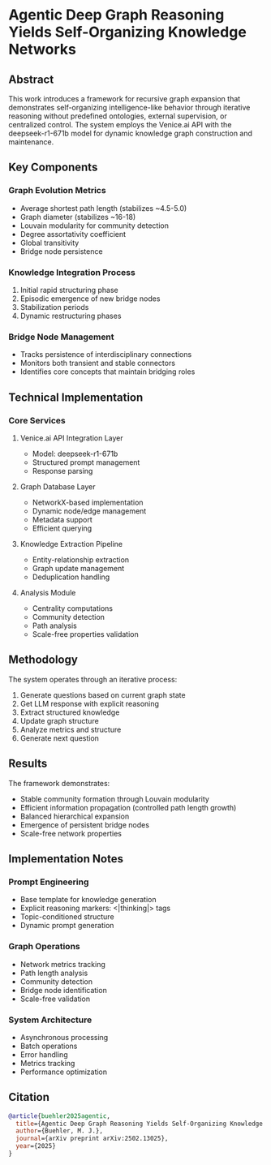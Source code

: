 # Agentic Deep Graph Reasoning Yields Self-Organizing Knowledge Networks

## Abstract

This work introduces a framework for recursive graph expansion that demonstrates self-organizing intelligence-like behavior through iterative reasoning without predefined ontologies, external supervision, or centralized control. The system employs the Venice.ai API with the deepseek-r1-671b model for dynamic knowledge graph construction and maintenance.

## Key Components

### Graph Evolution Metrics
- Average shortest path length (stabilizes ~4.5-5.0)
- Graph diameter (stabilizes ~16-18)
- Louvain modularity for community detection
- Degree assortativity coefficient
- Global transitivity
- Bridge node persistence

### Knowledge Integration Process
1. Initial rapid structuring phase
2. Episodic emergence of new bridge nodes
3. Stabilization periods
4. Dynamic restructuring phases

### Bridge Node Management
- Tracks persistence of interdisciplinary connections
- Monitors both transient and stable connectors
- Identifies core concepts that maintain bridging roles

## Technical Implementation

### Core Services
1. Venice.ai API Integration Layer
   - Model: deepseek-r1-671b
   - Structured prompt management
   - Response parsing

2. Graph Database Layer
   - NetworkX-based implementation
   - Dynamic node/edge management
   - Metadata support
   - Efficient querying

3. Knowledge Extraction Pipeline
   - Entity-relationship extraction
   - Graph update management
   - Deduplication handling

4. Analysis Module
   - Centrality computations
   - Community detection
   - Path analysis
   - Scale-free properties validation

## Methodology

The system operates through an iterative process:
1. Generate questions based on current graph state
2. Get LLM response with explicit reasoning
3. Extract structured knowledge
4. Update graph structure
5. Analyze metrics and structure
6. Generate next question

## Results

The framework demonstrates:
- Stable community formation through Louvain modularity
- Efficient information propagation (controlled path length growth)
- Balanced hierarchical expansion
- Emergence of persistent bridge nodes
- Scale-free network properties

## Implementation Notes

### Prompt Engineering
- Base template for knowledge generation
- Explicit reasoning markers: <|thinking|> tags
- Topic-conditioned structure
- Dynamic prompt generation

### Graph Operations
- Network metrics tracking
- Path length analysis
- Community detection
- Bridge node identification
- Scale-free validation

### System Architecture
- Asynchronous processing
- Batch operations
- Error handling
- Metrics tracking
- Performance optimization

## Citation

```bibtex
@article{buehler2025agentic,
  title={Agentic Deep Graph Reasoning Yields Self-Organizing Knowledge Networks},
  author={Buehler, M. J.},
  journal={arXiv preprint arXiv:2502.13025},
  year={2025}
}
```

